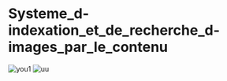 # Systeme_d-indexation_et_de_recherche_d-images_par_le_contenu
![you1](https://user-images.githubusercontent.com/114807981/213712248-ad166baf-fe98-4d95-8e9c-56800eedff5b.PNG)
![uu](https://user-images.githubusercontent.com/114807981/213712270-cf14168b-3497-4382-821a-4fd20bc40bd5.PNG)

